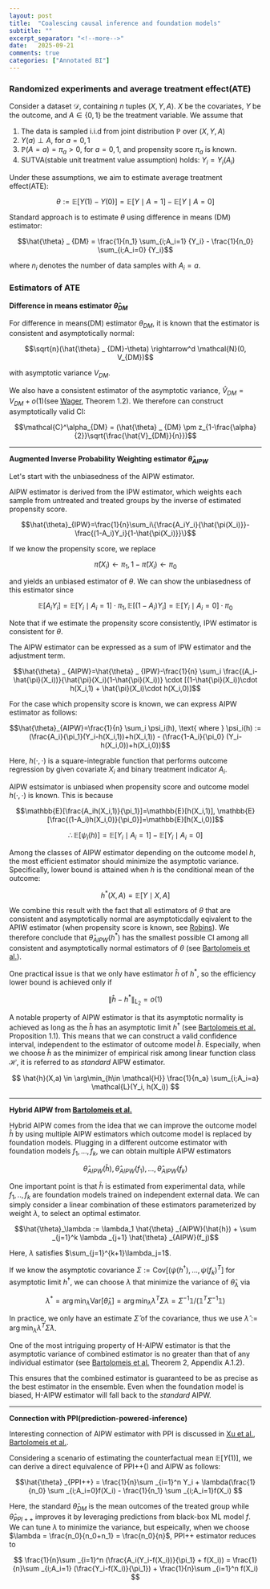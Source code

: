 ```yaml
---
layout: post
title:  "Coalescing causal inference and foundation models"
subtitle: ""
excerpt_separator: "<!--more-->"
date:	2025-09-21
comments: true
categories: ["Annotated BI"]
---
```


### Randomized experiments and average treatment effect(ATE)
Consider a dataset $\mathcal{D}$, containing $n$ tuples $(X,Y,A)$.
$X$ be the covariates, $Y$ be the outcome, and $A \in \{0,1\}$ be the treatment variable. 
We assume that

1. The data is sampled i.i.d from joint distribution $\mathbb{P}$ over $(X,Y,A)$
2. $Y(a) \perp A$, for $a=0,1$
3. $\mathbb{P}(A=a)=\pi_a>0$, for $a=0,1$, and propensity score $\pi_a$ is known.
4. SUTVA(stable unit treatment value assumption) holds: $Y_i=Y_i(A_i)$

Under these assumptions, we aim to estimate average treatment effect(ATE):

$$ \theta := \mathbb{E}[Y(1)-Y(0)] = \mathbb{E}[Y\mid A=1]-\mathbb{E}[Y\mid A=0] $$

Standard approach is to estimate $\theta$ using difference in means (DM) estimator:

$$\hat{\theta} _ {DM} = \frac{1}{n_1} \sum_{i;A_i=1} {Y_i} - \frac{1}{n_0} \sum_{i;A_i=0} {Y_i}$$

where $n_i$ denotes the number of data samples with $A_i=a$.

### Estimators of ATE

**Difference in means estimator $\hat{\theta}_{DM}$**

For difference in means(DM) estimator $\theta_{DM}$, it is known that the estimator is consistent and asymptotically normal:

$$\sqrt{n}(\hat{\theta} _ {DM}-\theta) \rightarrow^d \mathcal{N}(0, V_{DM})$$

with asymptotic variance $V_{DM}$.

We also have a consistent estimator of the asymptotic variance, $\hat{V} _ {DM}=V_{DM}+o(1)$(see [Wager](https://web.stanford.edu/~swager/causal_inf_book.pdf), Theorem 1.2). 
We therefore can construct asymptotically valid CI:

$$\mathcal{C}^\alpha_{DM} = (\hat{\theta} _ {DM} \pm z_{1-\frac{\alpha}{2}}\sqrt{\frac{\hat{V}_{DM}}{n}})$$

---

**Augmented Inverse Probability Weighting estimator $\hat{\theta}_{AIPW}$**

Let's start with the unbiasedness of the AIPW estimator. 

AIPW estimator is derived from the IPW estimator, which weights each sample from untreated and treated groups by the inverse of estimated propensity score.

$$\hat{\theta}_{IPW}=\frac{1}{n}\sum_i\{\frac{A_iY_i}{\hat{\pi(X_i)}}-\frac{(1-A_i)Y_i}{1-\hat{\pi(X_i)}}\}$$

If we know the propensity score, we replace 

$$\hat{\pi}(X_i) \leftarrow \pi_1, 1-\hat{\pi}(X_i) \leftarrow \pi_0$$ 

and yields an unbiased estimator of $\theta$. 
We can show the unbiasedness of this estimator since

$$\mathbb{E}[A_iY_i]=\mathbb{E}[Y_i\mid A_i=1]\cdot\pi_1, \mathbb{E}[(1-A_i)Y_i]=\mathbb{E}[Y_i\mid A_i=0]\cdot\pi_0$$

Note that if we estimate the propensity score consistently, IPW estimator is consistent for $\theta$.

The AIPW estimator can be expressed as a sum of IPW estimator and the adjustment term.

$$\hat{\theta} _ {AIPW}=\hat{\theta} _ {IPW}-\frac{1}{n} \sum_i \frac{(A_i-\hat{\pi}(X_i))}{\hat{\pi}(X_i)(1-\hat{\pi}(X_i))} \cdot [(1-\hat{\pi}(X_i))\cdot h(X_i,1) + \hat{\pi}(X_i)\cdot h(X_i,0)]$$

For the case which propensity score is known, we can express AIPW estimator as follows:

$$\hat{\theta}_{AIPW}=\frac{1}{n} \sum_i \psi_i(h), \text{ where } \psi_i(h) := (\frac{A_i}{\pi_1}(Y_i-h(X_i,1))+h(X_i,1)) - (\frac{1-A_i}{\pi_0} (Y_i-h(X_i,0))+h(X_i,0))$$

Here, $h(\cdot,\cdot)$ is a square-integrable function that performs outcome regression by given covariate $X_i$ and binary treatment indicator $A_i$. 

AIPW estsimator is unbiased when propensity score and outcome model $h(\cdot, \cdot)$ is known.
This is because

$$\mathbb{E}[\frac{A_ih(X_i,1)}{\pi_1}]=\mathbb{E}[h(X_i,1)], \mathbb{E}[\frac{(1-A_i)h(X_i,0)}{\pi_0}]=\mathbb{E}[h(X_i,0)]$$

$$\therefore \mathbb{E}[\psi_i(h)]=\mathbb{E}[Y_i\mid A_i=1]-\mathbb{E}[Y_i\mid A_i=0]$$

Among the classes of AIPW estimator depending on the outcome model $h$, the most efficient estimator should minimize the asymptotic variance. 
Specifically, lower bound is attained when $h$ is the conditional mean of the outcome:

$$h^*(X,A)=\mathbb{E}[Y\mid X,A]$$

We combine this result with the fact that all estimators of $\theta$ that are consistent and asymptotically normal are asymptoticdally eqivalent to the APIW estimator (when propensity score is known, see [Robins](https://www.tandfonline.com/doi/abs/10.1080/01621459.1994.10476818)). 
We therefore conclude that $\hat{\theta}_{AIPW}(h^*)$ has the smallest possible CI among all consistent and asymptotically normal estimators of $\theta$ (see [Bartolomeis et al.](https://arxiv.org/pdf/2502.04262)).

One practical issue is that we only have estimator $\hat{h}$ of $h^*$, so the efficiency lower bound is achieved only if 

$$\left\lVert \hat{h}-h^{*} \right\rVert_{L_2}=o(1)$$

A notable property of AIPW estimator is that its asymptotic normality is achieved as long as the $\hat{h}$ has an asymptotic limit $h^\dagger$ (see [Bartolomeis et al.](https://arxiv.org/pdf/2502.04262) Proposition 1.1).
This means that we can construct a valid confidence interval, independent to the estimator of outcome model $\hat{h}$.
Especially, when we choose $\hat{h}$ as the minimizer of empirical risk among linear function class $\mathcal{H}$, it is referred to as *standard* AIPW estimator.

$$ \hat{h}(X,a) \in \arg\min_{h\in \mathcal{H}} \frac{1}{n_a} \sum_{i;A_i=a} \mathcal{L}(Y_i, h(X_i)) $$

---

**Hybrid AIPW from [Bartolomeis et al.](https://arxiv.org/pdf/2502.04262)**

Hybrid AIPW comes from the idea that we can improve the outcome model $\hat{h}$ by using multiple AIPW estimators which outcome model is replaced by foundation models. Plugging in a different outcome estimator with foundation models $f_1, ..., f_k$, we can obtain multiple AIPW estimators

$$ \hat{\theta} _ {AIPW} (\hat{h}), \hat{\theta} _ {AIPW} (f_1), ..., \hat{\theta} _ {AIPW}(f_k) $$

One important point is that $\hat{h}$ is estimated from experimental data, while $f_1, .., f_k$ are foundation models trained on independent external data. We can simply consider a linear combination of these estimators parameterized by weight $\lambda$, to select an optimal estimator.

$$\hat{\theta}_\lambda := \lambda_1 \hat{\theta} _{AIPW}(\hat{h}) + \sum _{j=1}^k  \lambda _{j+1} \hat{\theta} _{AIPW}(f_j)$$

Here, $\lambda$ satisfies $\sum_{j=1}^{k+1}\lambda_j=1$.

If we know the asymptotic covariance $\Sigma := \text{Cov}[(\psi(h^\dagger),...,\psi(f_k)^T]$ for asymptotic limit $h^\dagger$, we can choose $\lambda$ that minimize the variance of $\hat{\theta}_\lambda$ via

$$ \lambda^* = \arg\min_{\lambda} \text{Var}[\hat{\theta}_\lambda] = \arg\min_{\lambda} \lambda^T\Sigma\lambda = \Sigma^{-1}\mathbb{1}/(\mathbb{1}^T\Sigma^{-1}\mathbb{1}) $$

In practice, we only have an estimate $\hat{\Sigma}$ of the covariance, thus we use $\hat{\lambda} := \arg\min_\lambda \lambda^T\hat{\Sigma}\lambda$.

One of the most intriguing property of H-AIPW estimator is that the asymptotic variance of combined estimator is no greater than that of any individual estimator (see [Bartolomeis et al.](https://arxiv.org/pdf/2502.04262) Theorem 2, Appendix A.1.2).

This ensures that the combined estimator is guaranteed to be as precise as the best estimator in the ensemble. Even when the foundation model is biased, H-AIPW estimator will fall back to the *standard* AIPW.

---

**Connection with PPI(prediction-powered-inference)**

Interesting connection of AIPW estimator with PPI is discussed in [Xu et al.](https://arxiv.org/pdf/2502.17741), [Bartolomeis et al.](https://arxiv.org/pdf/2502.04262).

Considering a scenario of estimating the counterfactual mean $\mathbb{E}[Y(1)]$, we can derive a direct equivalence of PPI++([]()) and AIPW as follows:

$$\hat{\theta} _{PPI++} = \frac{1}{n}\sum _{i=1}^n Y_i + \lambda(\frac{1}{n_0} \sum _{i;A_i=0}f(X_i) - \frac{1}{n_1} \sum _{i;A_i=1}f(X_i) $$

Here, the standard $\hat{\theta} _{DM}$ is the mean outcomes of the treated group while $\hat{\theta} _{PPI++}$ improves it by leveraging predictions from black-box ML model $f$. We can tune $\lambda$ to minimize the variance, but espeically, when we choose $\lambda = \frac{n_0}{n_0+n_1} = \frac{n_0}{n}$, PPI++ estimator reduces to

$$ \frac{1}{n}\sum _{i=1}^n (\frac{A_i(Y_i-f(X_i))}{\pi_1} + f(X_i)) = \frac{1}{n}\sum _{i;A_i=1} (\frac{Y_i-f(X_i)}{\pi_1}) + \frac{1}{n}\sum _{i=1}^n f(X_i) $$




